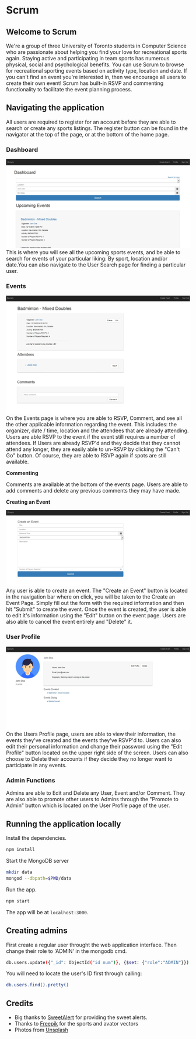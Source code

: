 # Scrum

## Welcome to Scrum
We're a group of three University of Toronto students in Computer Science who are passionate about helping you find your love for recreational sports again. Staying active and participating in team sports has numerous physical, social and psychological benefits. You can use Scrum to browse for recreational sporting events based on activity type, location and date. If you can't find an event you're interested in, then we encourage all users to create their own event! Scrum has built-in RSVP and commenting functionality to facilitate the event planning process. 

## Navigating the application

All users are required to register for an account before they are able to search or create any sports listings. The register button can be found in the navigator at the top of the page, or at the bottom of the home page.

### Dashboard

![Dashboard](https://github.com/xofaye/scrum/blob/master/screenshots/Dashboard.jpg)
This is where you will see all the upcoming sports events, and be able to search for events of your particular liking: By sport, location and/or date.You can also navigate to the User Search page for finding a particular user.


### Events

![Events Page](https://github.com/xofaye/scrum/blob/master/screenshots/Events.jpg)
On the Events page is where you are able to RSVP, Comment, and see all the other applicable information regarding the event. This includes: the organizer, date / time, location and the attendees that are already attending. Users are able RSVP to the event if the event still requires a number of attendees. If Users are already RSVP'd and they decide that they cannot attend any longer, they are easily able to un-RSVP by clicking the "Can't Go" button. Of course, they are able to RSVP again if spots are still available.


**Commenting**

Comments are available at the bottom of the events page. Users are able to add comments and delete any previous comments they may have made.


**Creating an Event**

![create an event](https://github.com/xofaye/scrum/blob/master/screenshots/Create_an_Event.jpg)
Any user is able to create an event. The "Create an Event" button is located in the navigation bar where on click, you will be taken to the Create an Event Page. Simply fill out the form with the required information and then hit "Submit" to create the event. Once the event is created, the user is able to edit it's information using the "Edit" button on the event page. Users are also able to cancel the event entirely and "Delete" it. 


### User Profile

![Users Profile Page](https://github.com/xofaye/scrum/blob/master/screenshots/User_Profile.jpg)
On the Users Profile page, users are able to view their information, the events they've created and the events they've RSVP'd to. Users can also edit their personal information and change their password using the "Edit Profile" button located on the upper right side of the screen. Users can also choose to Delete their accounts if they decide they no longer want to participate in any events.


### Admin Functions

Admins are able to Edit and Delete any User, Event and/or Comment. They are also able to promote other users to Admins through the "Promote to Admin" button which is located on the User Profile page of the user.


## Running the application locally

Install the dependencies.

```bash
npm install
```

Start the MongoDB server
```bash 
mkdir data
mongod --dbpath=$PWD/data
```

Run the app.

```bash
npm start
```

The app will be at `localhost:3000`.

## Creating admins

First create a regular user throught the web application interface. Then change their role to 'ADMIN' in the mongodb cmd.

```bash
db.users.update({"_id": ObjectId("id num")}, {$set: {"role":"ADMIN"}})
```
You will need to locate the user's ID first through calling:
```bash
db.users.find().pretty()
```

## Credits

* Big thanks to [SweetAlert](https://github.com/t4t5/sweetalert) for providing the sweet alerts.
* Thanks to [Freepik](http://www.freepik.com) for the sports and avator vectors 
* Photos from [Unsplash](http://www.unsplash.com) 
